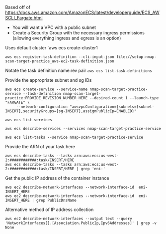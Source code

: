 Based off of https://docs.aws.amazon.com/AmazonECS/latest/developerguide/ECS_AWSCLI_Fargate.html

* You will want a VPC with a public subnet
* Create a Security Group with the necessary ingress permissions (allowing everything ingress and egress is an option)


Uses default cluster
`aws ecs create-cluster1


`aws ecs register-task-definition --cli-input-json file://setup-nmap-scan-target-practice_aws-ec2-task-definition.json`


Notate the task definition name:rev pair
`aws ecs list-task-definitions`


Provide the appropriate subnet and sg IDs
```
aws ecs create-service --service-name nmap-scan-target-practice-service --task-definition nmap-scan-target-practice:PROVIDE_REVISION_NUMBER_HERE --desired-count 1 --launch-type "FARGATE" \
     --network-configuration "awsvpcConfiguration={subnets=[subnet-INSERT],securityGroups=[sg-INSERT],assignPublicIp=ENABLED}"

aws ecs list-services

aws ecs describe-services --services nmap-scan-target-practice-service

aws ecs list-tasks --service nmap-scan-target-practice-service
```

Provide the ARN of your task here
```
aws ecs describe-tasks --tasks arn:aws:ecs:us-west-2:############:task/INSERT/HERE
aws ecs describe-tasks --tasks arn:aws:ecs:us-west-2:############:task/INSERT/HERE | grep 'eni-'
```

Get the public IP address of the container instance
```
aws ec2 describe-network-interfaces --network-interface-id  eni-INSERT_HERE
aws ec2 describe-network-interfaces --network-interface-id  eni-INSERT_HERE | grep PublicDnsName
```

Alternative method of IP address collection
```
aws ec2 describe-network-interfaces --output text --query 'NetworkInterfaces[].[Association.PublicIp,Ipv6Addresses]' | grep -v None
```
